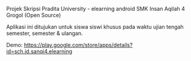 Projek Skripsi Pradita University - elearning android SMK Insan Aqilah 4 Grogol (Open Source)

Aplikasi ini ditujukan untuk siswa siswi khusus pada waktu ujian tengah semester, semester & ulangan.

Demo: https://play.google.com/store/apps/details?id=sch.id.sanqi4.elearning
